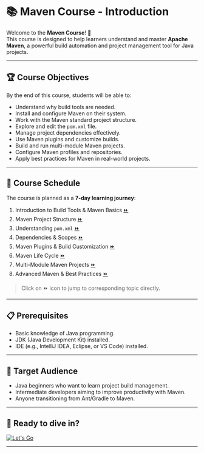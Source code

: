 # 📚 Maven Course - Introduction

Welcome to the **Maven Course**! 🎉  
This course is designed to help learners understand and master **Apache Maven**, a powerful build automation and project management tool for Java projects.

---

## 🏆 Course Objectives

By the end of this course, students will be able to:

* Understand why build tools are needed.
* Install and configure Maven on their system.
* Work with the Maven standard project structure.
* Explore and edit the `pom.xml` file.
* Manage project dependencies effectively.
* Use Maven plugins and customize builds.
* Build and run multi-module Maven projects.
* Configure Maven profiles and repositories.
* Apply best practices for Maven in real-world projects.

---

## 📅 Course Schedule

The course is planned as a **7-day learning journey**:

1. Introduction to Build Tools & Maven Basics [⏩](./course-docs/01-INTRO_TO_MAVEN.md)
2. Maven Project Structure [⏩](./course-docs/02-MVN_STRUCTURE.md)
3. Understanding `pom.xml` [⏩](./course-docs/03-POM_XML.md)
4. Dependencies & Scopes [⏩](./course-docs/04-DEPENDENCY_SCOPE.md)
5. Maven Plugins & Build Customization [⏩](./course-docs/05-BUILD_PLUGINS_N_GOALS.md)
6. Maven Life Cycle [⏩](./course-docs/06-MVN_LIFECYCLE.md)
7. Multi-Module Maven Projects [⏩](./course-docs/07-MULTI_MODULE_PROJ.md)
8. Advanced Maven & Best Practices [⏩](./course-docs/08-MVN_ADVANCE.md)

> Click on ⏩ icon to jump to corresponding topic directly.

---

## 📋 Prerequisites

* Basic knowledge of Java programming.
* JDK (Java Development Kit) installed.
* IDE (e.g., IntelliJ IDEA, Eclipse, or VS Code) installed.

---

## 🎯 Target Audience

* Java beginners who want to learn project build management.
* Intermediate developers aiming to improve productivity with Maven.
* Anyone transitioning from Ant/Gradle to Maven.

---

## 🚀 Ready to dive in?
[![Let's Go](https://img.shields.io/badge/Let's_Go-🔄-bcd4e6?style=for-the-badge&labelColor=bcd4e6)](course-docs/01-INTRO_TO_MAVEN.md)

---